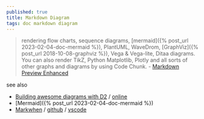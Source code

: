 ```yaml
---
published: true
title: Markdown Diagram
tags: doc markdown diagram
---
```

> rendering flow charts, sequence diagrams, [mermaid]({% post_url 2023-02-04-doc-mermaid %}), PlantUML, WaveDrom, [GraphViz]({% post_url 2018-10-08-graphviz %}), Vega & Vega-lite, Ditaa diagrams. You can also render TikZ, Python Matplotlib, Plotly and all sorts of other graphs and diagrams by using Code Chunk. - [Markdown Preview Enhanced](https://shd101wyy.github.io/markdown-preview-enhanced/#/diagrams)

see also
- [Building awesome diagrams with D2](https://victorbjorklund.com/build-diagrams-as-code-with-d2-d2lang) / [online](https://play.d2lang.com/?script=qlDQtVOo5AIEAAD__w%3D%3D&) 
- [Mermaid]({% post_url 2023-02-04-doc-mermaid %})
- [Markwhen](https://docs.markwhen.com/) / [github](https://github.com/mark-when/markwhen) / [vscode](https://marketplace.visualstudio.com/items?itemName=Markwhen.markwhen)
